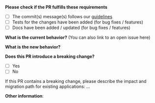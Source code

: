 **Please check if the PR fulfills these requirements**

- [ ] The commit(s) message(s) follows our [guidelines](https://github.com/toutpt/angular-osm/blob/master/CONTRIBUTING.md#commit-message-format)
- [ ] Tests for the changes have been added (for bug fixes / features)
- [ ] Docs have been added / updated (for bug fixes / features)

**What is the current behavior?** (You can also link to an open issue here)



**What is the new behavior?**



**Does this PR introduce a breaking change?**

- [ ] Yes
- [ ] No

If this PR contains a breaking change, please describe the impact and migration path for existing applications: ...


**Other information**:
